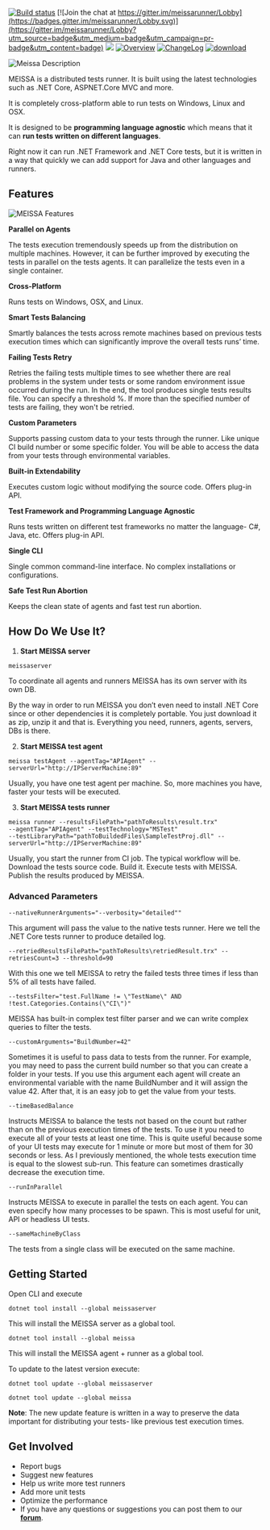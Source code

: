 [![Build status](https://ci.appveyor.com/api/projects/status/p2rek52nkxv93ma8?svg=true)](https://ci.appveyor.com/project/angelovstanton/meissa) [![Join the chat at https://gitter.im/meissarunner/Lobby](https://badges.gitter.im/meissarunner/Lobby.svg)](https://gitter.im/meissarunner/Lobby?utm_source=badge&utm_medium=badge&utm_campaign=pr-badge&utm_content=badge)
![](https://img.shields.io/badge/license-%20Apache--2.0-blue.svg) [![Overview](https://img.shields.io/badge/docs-Overview-green.svg?style=flat)](https://github.com/angelovstanton/Meissa) [![ChangeLog](https://img.shields.io/badge/docs-ChangeLog-green.svg?style=flat)](https://github.com/angelovstanton/Meissa/wiki/Change-Log) [![download](https://img.shields.io/badge/download-1.0.0.0-orange.svg)](https://github.com/angelovstanton/Meissa)

![Meissa Description](https://i.imgur.com/aMVooJy.png)

MEISSA is a distributed tests runner. It is built using the latest technologies such as .NET Core, ASPNET.Core MVC and more. 

It is completely cross-platform able to run tests on Windows, Linux and OSX. 

It is designed to be **programming language agnostic** which means that it can **run tests written on different languages**. 

Right now it can run .NET Framework and .NET Core tests, but it is written in a way that quickly we can add support for Java and other languages and runners.

Features
--------

![MEISSA Features](https://i.imgur.com/MyFQprW.png)

**Parallel on Agents**

The tests execution tremendously speeds up from the distribution on multiple machines. However, it can be further improved by executing the tests in parallel on the tests agents. It can parallelize the tests even in a single container.

**Cross-Platform**

Runs tests on Windows, OSX, and Linux.

**Smart Tests Balancing**

Smartly balances the tests across remote machines based on previous tests execution times which can significantly improve the overall tests runs’ time.

**Failing Tests Retry**

Retries the failing tests multiple times to see whether there are real problems in the system under tests or some random environment issue occurred during the run. In the end, the tool produces single tests results file. You can specify a threshold %. If more than the specified number of tests are failing, they won't be retried. 

**Custom Parameters**

Supports passing custom data to your tests through the runner. Like unique CI build number or some specific folder. You will be able to access the data from your tests through environmental variables.

**Built-in Extendability** 

Executes custom logic without modifying the source code. Offers plug-in API.

**Test Framework and Programming Language Agnostic**

Runs tests written on different test frameworks no matter the language- C#, Java, etc. Offers plug-in API.

**Single CLI** 

Single common command-line interface. No complex installations or configurations.

**Safe Test Run Abortion**

Keeps the clean state of agents and fast test run abortion.

How Do We Use It?
-------------------
1. **Start MEISSA server**
```
meissaserver
```

To coordinate all agents and runners MEISSA has its own server with its own DB.

By the way in order to run MEISSA you don’t even need to install .NET Core since or other dependencies it is completely portable. You just download it as zip, unzip it and that is. Everything you need, runners, agents, servers, DBs is there.

2. **Start MEISSA test agent**
```
meissa testAgent --agentTag="APIAgent" --serverUrl="http://IPServerMachine:89"
```

Usually, you have one test agent per machine. So, more machines you have, faster your tests will be executed.

3. **Start MEISSA tests runner**
```
meissa runner --resultsFilePath="pathToResults\result.trx" 
--agentTag="APIAgent" --testTechnology="MSTest" 
--testLibraryPath="pathToBuildedFiles\SampleTestProj.dll" --serverUrl="http://IPServerMachine:89"
```

Usually, you start the runner from CI job. The typical workflow will be. Download the tests source code. Build it. Execute tests with MEISSA. Publish the results produced by MEISSA.

### Advanced Parameters ###
```
--nativeRunnerArguments="--verbosity="detailed""
``` 

This argument will pass the value to the native tests runner. Here we tell the .NET Core tests runner to produce detailed log.
```
--retriedResultsFilePath="pathToResults\retriedResult.trx" --retriesCount=3 --threshold=90
```

With this one we tell MEISSA to retry the failed tests three times if less than 5% of all tests have failed.
```
--testsFilter="test.FullName != \"TestName\" AND !test.Categories.Contains(\"CI\")"
```

MEISSA has built-in complex test filter parser and we can write complex queries to filter the tests.
```
--customArguments="BuildNumber=42" 
```

Sometimes it is useful to pass data to tests from the runner. For example, you may need to pass the current build number so that you can create a folder in your tests. If you use this argument each agent will create an environmental variable with the name BuildNumber and it will assign the value 42. After that, it is an easy job to get the value from your tests.
```
--timeBasedBalance
```

Instructs MEISSA to balance the tests not based on the count but rather than on the previous execution times of the tests. To use it you need to execute all of your tests at least one time. This is quite useful because some of your UI tests may execute for 1 minute or more but most of them for 30 seconds or less. As I previously mentioned, the whole tests execution time is equal to the slowest sub-run. This feature can sometimes drastically decrease the execution time.
```
--runInParallel
```

Instructs MEISSA to execute in parallel the tests on each agent. You can even specify how many processes to be spawn. This is most useful for unit, API or headless UI tests.
```
--sameMachineByClass
```

The tests from a single class will be executed on the same machine.


Getting Started
---------------

Open CLI and execute
```
dotnet tool install --global meissaserver
```
This will install the MEISSA server as a global tool.
```
dotnet tool install --global meissa
```
This will install the MEISSA agent + runner as a global tool.

To update to the latest version execute:
```
dotnet tool update --global meissaserver
```
```
dotnet tool update --global meissa
```
**Note**: The new update feature is written in a way to preserve the data important for distributing your tests- like previous test execution times.

Get Involved
--------------

- Report bugs 
- Suggest new features 
- Help us write more test runners
- Add more unit tests
- Optimize the performance
- If you have any questions or suggestions you can post them to our **[forum](http://docs.meissarunner.com/getting-started/)**.
